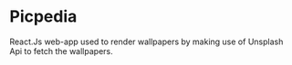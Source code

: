 # Picpedia
React.Js web-app used to render wallpapers by making use of Unsplash Api to fetch the wallpapers.
